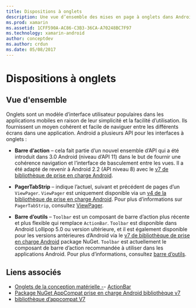 ```yaml
---
title: Dispositions à onglets
description: Une vue d’ensemble des mises en page à onglets dans Android
ms.prod: xamarin
ms.assetid: 1CFF590A-AC86-C3B3-36CA-A70248BC7F97
ms.technology: xamarin-android
author: conceptdev
ms.author: crdun
ms.date: 05/08/2017
---
```


# <a name="tabbed-layouts"></a>Dispositions à onglets


## <a name="overview"></a>Vue d'ensemble

Onglets sont un modèle d’interface utilisateur populaires dans les applications mobiles en raison de leur simplicité et la facilité d’utilisation. Ils fournissent un moyen cohérent et facile de naviguer entre les différents écrans dans une application. Android a plusieurs API pour les interfaces à onglets : 

-   **Barre d’action** &ndash; cela fait partie d’un nouvel ensemble d’API qui a été introduit dans 3.0 Android (niveau d’API 11) dans le but de fournir une cohérence navigation et l’interface de basculement entre les vues. Il a été adapté de revenir à Android 2.2 (API niveau 8) avec le [v7 de bibliothèque de prise en charge Android](https://www.nuget.org/packages/Xamarin.Android.Support.v7.AppCompat/). 

-   **PagerTabStrip** &ndash; indique l’actuel, suivant et précédent de pages d’un `ViewPager`. `ViewPager` est uniquement disponible via un [v4 de la bibliothèque de prise en charge Android](https://www.nuget.org/packages/Xamarin.Android.Support.v4/).
     Pour plus d’informations sur `PagerTabStrip`, consultez [ViewPager](~/android/user-interface/controls/view-pager/index.md).

-   **Barre d’outils** &ndash; `Toolbar` est un composant de barre d’action plus récente et plus flexible qui remplace `ActionBar`. `Toolbar` est disponible dans Android Lollipop 5.0 ou version ultérieure, et il est également disponible pour les versions antérieures d’Android via le [v7 de bibliothèque de prise en charge Android](https://www.nuget.org/packages/Xamarin.Android.Support.v7.AppCompat/) package NuGet. 
    `Toolbar` est actuellement le composant de barre d’action recommandée à utiliser dans les applications Android.
    Pour plus d’informations, consultez [barre d’outils](~/android/user-interface/controls/tool-bar/index.md). 



## <a name="related-links"></a>Liens associés

- [Onglets de la conception matérielle -](https://material.io/guidelines/components/tabs.html)- [ActionBar](https://developer.android.com/guide/topics/ui/actionbar.html)
- [Package NuGet AppCompat prise en charge Android bibliothèque v7](https://www.nuget.org/packages/Xamarin.Android.Support.v7.AppCompat/)
- [bibliothèque d’appcompat V7](https://developer.android.com/tools/support-library/features.html#v7-appcompat)
